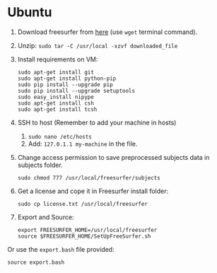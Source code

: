 # Ubuntu
1. Download freesurfer from <a href="https://surfer.nmr.mgh.harvard.edu/fswiki/DownloadAndInstall">here</a> (use `wget` terminal command).
2. Unzip: `sudo tar -C /usr/local -xzvf downloaded_file`
3. Install requirements on VM:
	```sudo apt-get update
	sudo apt-get install git
	sudo apt-get install python-pip
	sudo pip install --upgrade pip
	sudo pip install --upgrade setuptools
	sudo easy_install nipype
	sudo apt-get install csh
	sudo apt-get install tcsh
	```

4. SSH to host (Remember to add your machine in hosts)
     1. `sudo nano /etc/hosts`
     2. Add: `127.0.1.1 my-machine` in the file.
     
5. Change access permission to save preprocessed subjects data in subjects folder.
	```
	sudo chmod 777 /usr/local/freesurfer/subjects
	```

6. Get a license and cope it in Freesurfer install folder:
	```
	sudo cp license.txt /usr/local/freesurfer
	```

5. Export and Source:
	```
	export FREESURFER_HOME=/usr/local/freesurfer
	source $FREESURFER_HOME/SetUpFreeSurfer.sh
	```
Or use the `export.bash` file provided:
```
source export.bash
```
